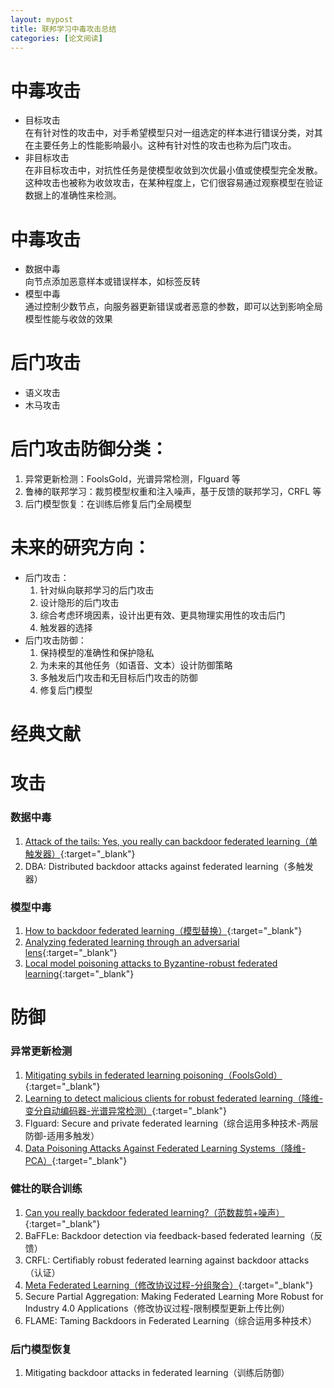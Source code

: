 ```yaml
---
layout: mypost
title: 联邦学习中毒攻击总结
categories: [论文阅读]
---
```


# 中毒攻击

+ 目标攻击  
在有针对性的攻击中，对手希望模型只对一组选定的样本进行错误分类，对其在主要任务上的性能影响最小。这种有针对性的攻击也称为后门攻击。
+ 非目标攻击  
在非目标攻击中，对抗性任务是使模型收敛到次优最小值或使模型完全发散。 这种攻击也被称为收敛攻击，在某种程度上，它们很容易通过观察模型在验证数据上的准确性来检测。

# 中毒攻击

+ 数据中毒  
向节点添加恶意样本或错误样本，如标签反转
+ 模型中毒  
通过控制少数节点，向服务器更新错误或者恶意的参数，即可以达到影响全局模型性能与收敛的效果

# 后门攻击

+ 语义攻击
+ 木马攻击

# 后门攻击防御分类：
  1. 异常更新检测：FoolsGold，光谱异常检测，Flguard 等
  2. 鲁棒的联邦学习：裁剪模型权重和注入噪声，基于反馈的联邦学习，CRFL 等
  3. 后门模型恢复：在训练后修复后门全局模型

# 未来的研究方向：
+ 后门攻击：
  1. 针对纵向联邦学习的后门攻击
  2. 设计隐形的后门攻击
  3. 综合考虑环境因素，设计出更有效、更具物理实用性的攻击后门
  4. 触发器的选择
+ 后门攻击防御：
  1. 保持模型的准确性和保护隐私
  2. 为未来的其他任务（如语音、文本）设计防御策略
  3. 多触发后门攻击和无目标后门攻击的防御
  4. 修复后门模型

# 经典文献

# 攻击

### 数据中毒

1. [Attack of the tails: Yes, you really can backdoor federated learning（单触发器）](https://caiji-bai.github.io/posts/2022/05/24/Attack-of-the-Tails-Yes,-You-Really-Can-Backdoor-Federated-Learning.html){:target="_blank"}
2. DBA: Distributed backdoor attacks against federated learning（多触发器）

### 模型中毒

1. [How to backdoor federated learning（模型替换）](https://caiji-bai.github.io/posts/2022/05/15/How-to-Backdoor-Federated-Learning.html){:target="_blank"}
2. [Analyzing federated learning through an adversarial lens](https://caiji-bai.github.io/posts/2022/07/05/Analyzing-Federated-Learning-through-an-Adversarial-Lens.html){:target="_blank"}
3. [Local model poisoning attacks to Byzantine-robust federated learning](https://caiji-bai.github.io/posts/2022/06/14/Local-Model-Poisoning-Attacks-to-Byzantine-Robust-Federated-Learning.html){:target="_blank"}

# 防御

### 异常更新检测

1. [Mitigating sybils in federated learning poisoning（FoolsGold）](https://caiji-bai.github.io/posts/2022/04/04/Mitigating-Sybils-in-Federated-Learning-Poisoning.html){:target="_blank"}
2. [Learning to detect malicious clients for robust federated learning（降维-变分自动编码器-光谱异常检测）](https://caiji-bai.github.io/posts/2022/06/28/Learning-to-Detect-Malicious-Clients-for-Robust-Federated-Learning.html){:target="_blank"}
3. Flguard: Secure and private federated learning（综合运用多种技术-两层防御-适用多触发）
4. [Data Poisoning Attacks Against Federated Learning Systems（降维-PCA）](https://caiji-bai.github.io/posts/2022/07/09/Data-Poisoning-Attacks-Against-Federated-Learning-Systems.html){:target="_blank"}

### 健壮的联合训练

1. [Can you really backdoor federated learning?（范数裁剪+噪声）](https://caiji-bai.github.io/posts/2022/05/21/Can-You-Really-Backdoor-Federated-Learning.html){:target="_blank"}
2. BaFFLe: Backdoor detection via feedback-based federated learning（反馈）
3. CRFL: Certiﬁably robust federated learning against backdoor attacks（认证）
4. [Meta Federated Learning（修改协议过程-分组聚合）](https://caiji-bai.github.io/posts/2022/07/12/Meta-Federated-Learning.html){:target="_blank"}
5. Secure Partial Aggregation: Making Federated Learning More Robust for Industry 4.0 Applications（修改协议过程-限制模型更新上传比例）
6. FLAME: Taming Backdoors in Federated Learning（综合运用多种技术）

### 后门模型恢复

1. Mitigating backdoor attacks in federated learning（训练后防御）